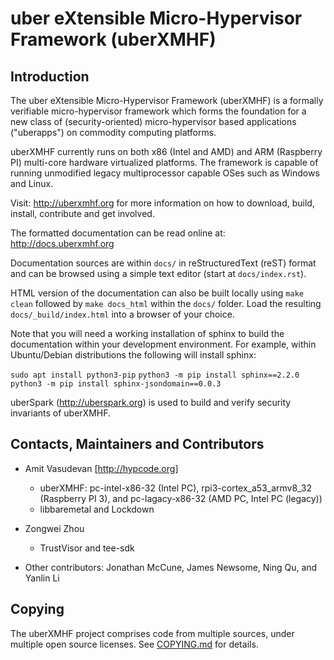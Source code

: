 # uber eXtensible Micro-Hypervisor Framework (uberXMHF)

## Introduction

The uber eXtensible Micro-Hypervisor Framework (uberXMHF)
is a formally verifiable micro-hypervisor framework 
which forms the foundation for a new class of (security-oriented) 
micro-hypervisor based applications ("uberapps") on commodity computing platforms.

uberXMHF currently runs on both x86 (Intel and AMD) and ARM (Raspberry PI) 
multi-core hardware virtualized platforms.
The framework is capable of running unmodified legacy multiprocessor 
capable OSes such as Windows and Linux.  

Visit: <http://uberxmhf.org> for more information on how to download, 
build, install, contribute and get involved.

The formatted documentation can 
be read online at: <http://docs.uberxmhf.org>

Documentation sources are within `docs/` in reStructuredText (reST) 
format and can be browsed using a simple text editor (start at `docs/index.rst`). 

HTML version of the documentation can also be built locally
using `make clean` followed by `make docs_html` within the `docs/` folder.
Load the resulting `docs/_build/index.html` into a browser of your choice.

Note that you will need a working installation of sphinx to build
the documentation within your development environment. For example, 
within Ubuntu/Debian distributions the following will install sphinx:

`sudo apt install python3-pip`
`python3 -m pip install sphinx==2.2.0`
`python3 -m pip install sphinx-jsondomain==0.0.3`

uberSpark (<http://uberspark.org>) is used to build and verify 
security invariants of uberXMHF.


## Contacts, Maintainers and Contributors
* Amit Vasudevan [<http://hypcode.org>]
  * uberXMHF: pc-intel-x86-32 (Intel PC), 
  rpi3-cortex_a53_armv8_32 (Raspberry PI 3), and
  pc-lagacy-x86-32 (AMD PC, Intel PC (legacy))
  * libbaremetal and Lockdown

* Zongwei Zhou 
  * TrustVisor and tee-sdk

* Other contributors: Jonathan McCune, James Newsome, Ning Qu, and Yanlin Li


## Copying

The uberXMHF project comprises code from multiple sources, under multiple
open source licenses. See [COPYING.md](COPYING.md) for details.

